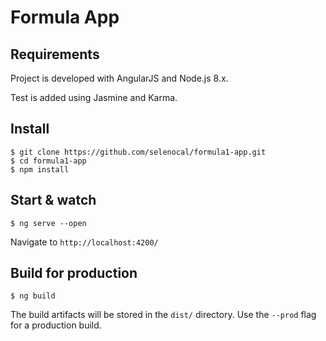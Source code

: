 # Formula App

## Requirements

Project is developed with AngularJS and Node.js 8.x.

Test is added using Jasmine and Karma. 


## Install

    $ git clone https://github.com/selenocal/formula1-app.git
    $ cd formula1-app
    $ npm install

## Start & watch

    $ ng serve --open

Navigate to `http://localhost:4200/`

## Build for production

    $ ng build

The build artifacts will be stored in the `dist/` directory. Use the `--prod` flag for a production build.

